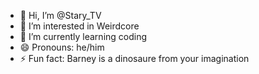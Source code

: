 - 👋 Hi, I’m @Stary_TV
- 👀 I’m interested in Weirdcore
- 🌱 I’m currently learning coding
- 😄 Pronouns: he/him
- ⚡ Fun fact: Barney is a dinosaure from your imagination

<!---
Sctuio/Sctuio is a ✨ special ✨ repository because its `README.md` (this file) appears on your GitHub profile.
You can click the Preview link to take a look at your changes.
--->
